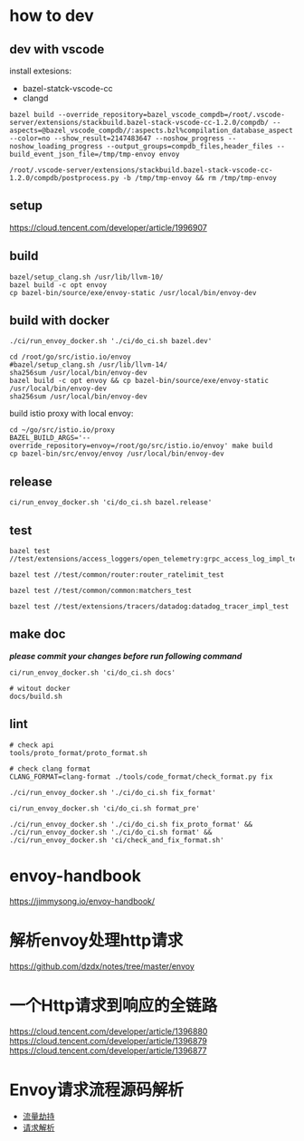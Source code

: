 # how to dev

## dev with vscode

install extesions:
- bazel-statck-vscode-cc
- clangd

```
bazel build --override_repository=bazel_vscode_compdb=/root/.vscode-server/extensions/stackbuild.bazel-stack-vscode-cc-1.2.0/compdb/ --aspects=@bazel_vscode_compdb//:aspects.bzl%compilation_database_aspect --color=no --show_result=2147483647 --noshow_progress --noshow_loading_progress --output_groups=compdb_files,header_files --build_event_json_file=/tmp/tmp-envoy envoy

/root/.vscode-server/extensions/stackbuild.bazel-stack-vscode-cc-1.2.0/compdb/postprocess.py -b /tmp/tmp-envoy && rm /tmp/tmp-envoy
```

## setup

https://cloud.tencent.com/developer/article/1996907

## build

```console
bazel/setup_clang.sh /usr/lib/llvm-10/
bazel build -c opt envoy
cp bazel-bin/source/exe/envoy-static /usr/local/bin/envoy-dev
```

## build with docker

```console
./ci/run_envoy_docker.sh './ci/do_ci.sh bazel.dev'
```

```
cd /root/go/src/istio.io/envoy
#bazel/setup_clang.sh /usr/lib/llvm-14/
sha256sum /usr/local/bin/envoy-dev
bazel build -c opt envoy && cp bazel-bin/source/exe/envoy-static /usr/local/bin/envoy-dev
sha256sum /usr/local/bin/envoy-dev
```

build istio proxy with local envoy:

```
cd ~/go/src/istio.io/proxy
BAZEL_BUILD_ARGS='--override_repository=envoy=/root/go/src/istio.io/envoy' make build 
cp bazel-bin/src/envoy/envoy /usr/local/bin/envoy-dev
```

## release

```
ci/run_envoy_docker.sh 'ci/do_ci.sh bazel.release'
```

## test

```console
bazel test //test/extensions/access_loggers/open_telemetry:grpc_access_log_impl_test

bazel test //test/common/router:router_ratelimit_test

bazel test //test/common/common:matchers_test

bazel test //test/extensions/tracers/datadog:datadog_tracer_impl_test
```

## make doc

***please commit your changes before run following command***

```console
ci/run_envoy_docker.sh 'ci/do_ci.sh docs'

# witout docker
docs/build.sh
```

## lint

```shell
# check api
tools/proto_format/proto_format.sh

# check clang format
CLANG_FORMAT=clang-format ./tools/code_format/check_format.py fix
```

```console
./ci/run_envoy_docker.sh './ci/do_ci.sh fix_format'

ci/run_envoy_docker.sh 'ci/do_ci.sh format_pre'

./ci/run_envoy_docker.sh './ci/do_ci.sh fix_proto_format' && ./ci/run_envoy_docker.sh './ci/do_ci.sh format' && ./ci/run_envoy_docker.sh 'ci/check_and_fix_format.sh'
```

# envoy-handbook

https://jimmysong.io/envoy-handbook/


# 解析envoy处理http请求

https://github.com/dzdx/notes/tree/master/envoy


# 一个Http请求到响应的全链路
https://cloud.tencent.com/developer/article/1396880
https://cloud.tencent.com/developer/article/1396879
https://cloud.tencent.com/developer/article/1396877

# Envoy请求流程源码解析
- [流量劫持](https://zhuanlan.zhihu.com/p/471728761)
- [请求解析](https://zhuanlan.zhihu.com/p/475708734)